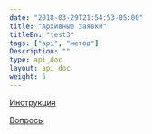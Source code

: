 ```yaml
---
date: "2018-03-29T21:54:53-05:00"
title: "Архивные заявки"
titleEn: "test3"
tags: ["api", "метод"]
Description: ""
type: api_doc
layout: api_doc
weight: 5
---
```


[Инструкция](/registration/instruction/)

[Вопросы](/registration/questions/=)
